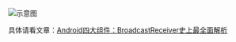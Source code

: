 ![示意图](http://upload-images.jianshu.io/upload_images/944365-8d163ab3ca20de0b.png?imageMogr2/auto-orient/strip%7CimageView2/2/w/1240)



具体请看文章：[Android四大组件：BroadcastReceiver史上最全面解析](https://blog.csdn.net/carson_ho/article/details/52973504)